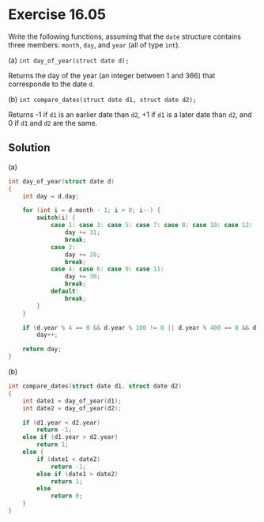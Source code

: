 # Exercise 16.05

Write the following functions, assuming that the `date` structure contains three
members: `month`, `day`, and `year` (all of type `int`).

(a) `int day_of_year(struct date d);`

Returns the day of the year (an integer between 1 and 366) that corresponde to
the date `d`.

(b) `int compare_dates(struct date d1, struct date d2);`

Returns -1 if `d1` is an earlier date than `d2`, +1 if `d1` is a later date than
`d2`, and 0 if `d1` and `d2` are the same.

## Solution

(a)

```c
int day_of_year(struct date d)
{
    int day = d.day;

    for (int i = d.month - 1; i > 0; i--) {
        switch(i) {
            case 1: case 3: case 5: case 7: case 8: case 10: case 12:
                day += 31;
                break;
            case 2:
                day += 28;
                break;
            case 4: case 6: case 9: case 11:
                day += 30;
                break;
            default:
                break;
        }
    }

    if (d.year % 4 == 0 && d.year % 100 != 0 || d.year % 400 == 0 && d.month > 2)
        day++;

    return day;
}
```

(b)

```c
int compare_dates(struct date d1, struct date d2)
{
    int date1 = day_of_year(d1);
    int date2 = day_of_year(d2);

    if (d1.year < d2.year)
        return -1;
    else if (d1.year > d2.year)
        return 1;
    else {
        if (date1 < date2)
            return -1;
        else if (date1 > date2)
            return 1;
        else
            return 0;
    }
}
```
